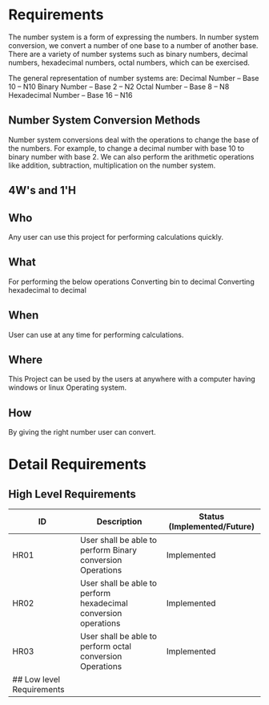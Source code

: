 # Requirements
 The number system is a form of expressing the numbers. In number system conversion, we convert a number of one base to a number of another base. There are a variety of number systems such as binary numbers, decimal numbers, hexadecimal numbers, octal numbers, which can be exercised.
 
 The general representation of number systems are:
Decimal Number – Base 10 – N10
Binary Number – Base 2 – N2
Octal Number – Base 8 – N8
Hexadecimal Number – Base 16 – N16


## Number System Conversion Methods
Number system conversions deal with the operations to change the base of the numbers. For example, to change a decimal number with base 10 to binary number with base 2. We can also perform the arithmetic operations like addition, subtraction, multiplication on the number system.

## 4W's and 1'H
## Who
Any user can use this project for performing calculations quickly.
## What
For performing the below operations
Converting bin to decimal
Converting hexadecimal to decimal
## When
User can use at any time for performing calculations.
## Where
This Project can be used by the users at anywhere with a computer having windows or linux Operating system.
## How
By giving the right number user can convert.


# Detail Requirements
## High Level Requirements
ID       |              	Description	                                                         |    Status (Implemented/Future) |
---------|------------------------------------------------------------------------------------|--------------------------------|
HR01	    |             User shall be able to perform Binary conversion Operations             |  	     Implemented             | 
HR02	    |             User shall be able to perform hexadecimal conversion operations	       |         Implemented            |
HR03	    |             User shall be able to perform octal conversion Operations	             |        Implemented             |
## Low level Requirements|

